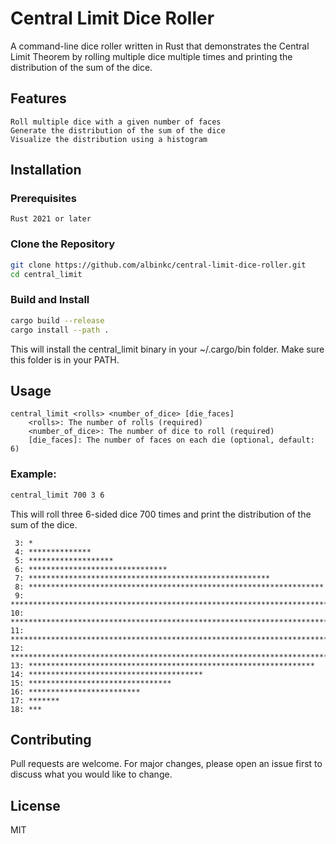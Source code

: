 
# Central Limit Dice Roller
A command-line dice roller written in Rust that demonstrates the Central Limit Theorem by rolling multiple dice multiple times and printing the distribution of the sum of the dice.

## Features

    Roll multiple dice with a given number of faces
    Generate the distribution of the sum of the dice
    Visualize the distribution using a histogram

## Installation

### Prerequisites
    Rust 2021 or later

### Clone the Repository
```sh
git clone https://github.com/albinkc/central-limit-dice-roller.git
cd central_limit
```

### Build and Install
```sh
cargo build --release
cargo install --path .
```
This will install the central_limit binary in your ~/.cargo/bin folder. Make sure this folder is in your PATH.

## Usage
	central_limit <rolls> <number_of_dice> [die_faces]
		<rolls>: The number of rolls (required)
		<number_of_dice>: The number of dice to roll (required)
		[die_faces]: The number of faces on each die (optional, default: 6)

### Example:
```sh
central_limit 700 3 6
```
This will roll three 6-sided dice 700 times and print the distribution of the sum of the dice.

```
 3: *
 4: **************
 5: *******************
 6: *******************************
 7: ******************************************************
 8: ******************************************************************
 9: *************************************************************************************
10: ***********************************************************************************************
11: ***********************************************************************************
12: **********************************************************************************
13: ****************************************************************
14: ***************************************
15: ********************************
16: *************************
17: *******
18: ***
```

## Contributing

Pull requests are welcome. For major changes, please open an issue first to discuss what you would like to change.

## License
MIT


